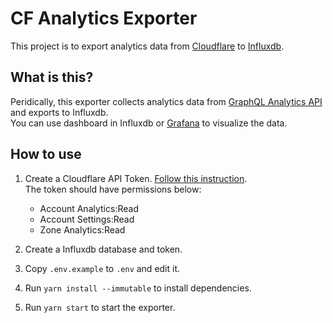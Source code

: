 # CF Analytics Exporter

This project is to export analytics data from [Cloudflare](https://cloudflare.com/) to [Influxdb](https://www.influxdata.com/).

## What is this?

Peridically, this exporter collects analytics data from [GraphQL Analytics API](https://developers.cloudflare.com/analytics/graphql-api/) and exports to Influxdb.  
You can use dashboard in Influxdb or [Grafana](https://grafana.com/) to visualize the data.

## How to use

1. Create a Cloudflare API Token. [Follow this instruction](https://developers.cloudflare.com/analytics/graphql-api/getting-started/authentication/api-token-auth/).  
The token should have permissions below:
    - Account Analytics:Read
    - Account Settings:Read
    - Zone Analytics:Read

2. Create a Influxdb database and token.
3. Copy `.env.example` to `.env` and edit it.
4. Run `yarn install --immutable` to install dependencies.
5. Run `yarn start` to start the exporter.
